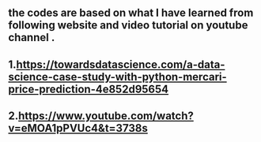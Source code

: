 ## the codes are based on what I have  learned from following website and video tutorial on youtube channel . 
## 1.https://towardsdatascience.com/a-data-science-case-study-with-python-mercari-price-prediction-4e852d95654
## 2.https://www.youtube.com/watch?v=eMOA1pPVUc4&t=3738s
